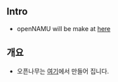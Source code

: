 ## Intro
 * openNAMU will be make at [here](https://github.com/2DU/openNAMU)

## 개요
 * 오픈나무는 [여기](https://github.com/2DU/openNAMU)에서 만들어 집니다.